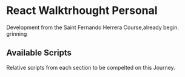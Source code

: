 # React Walktrhought Personal

Development from the Saint Fernando Herrera Course,already begin. grinning 	

## Available Scripts 

Relative scripts from each section to be compelted on this Journey.


